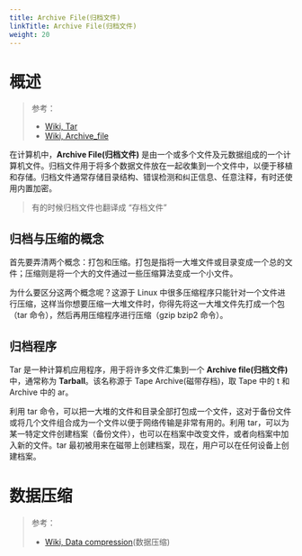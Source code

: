 ```yaml
---
title: Archive File(归档文件)
linkTitle: Archive File(归档文件)
weight: 20
---
```


# 概述

> 参考：
>
> - [Wiki, Tar](<https://en.wikipedia.org/wiki/Tar_(computing)>)
> - [Wiki, Archive_file](https://en.wikipedia.org/wiki/Archive_file)

在计算机中，**Archive File(归档文件)** 是由一个或多个文件及元数据组成的一个计算机文件。归档文件用于将多个数据文件放在一起收集到一个文件中，以便于移植和存储。归档文件通常存储目录结构、错误检测和纠正信息、任意注释，有时还使用内置加密。

> 有的时候归档文件也翻译成 “存档文件”

## 归档与压缩的概念

首先要弄清两个概念：打包和压缩。打包是指将一大堆文件或目录变成一个总的文件；压缩则是将一个大的文件通过一些压缩算法变成一个小文件。

为什么要区分这两个概念呢？这源于 Linux 中很多压缩程序只能针对一个文件进行压缩，这样当你想要压缩一大堆文件时，你得先将这一大堆文件先打成一个包（tar 命令），然后再用压缩程序进行压缩（gzip bzip2 命令）。

## 归档程序

Tar 是一种计算机应用程序，用于将许多文件汇集到一个 **Archive file(归档文件)** 中，通常称为 **Tarball**。该名称源于 Tape Archive(磁带存档)，取 Tape 中的 t 和 Archive 中的 ar。

利用 tar 命令，可以把一大堆的文件和目录全部打包成一个文件，这对于备份文件或将几个文件组合成为一个文件以便于网络传输是非常有用的。利用 tar，可以为某一特定文件创建档案（备份文件），也可以在档案中改变文件，或者向档案中加入新的文件。tar 最初被用来在磁带上创建档案，现在，用户可以在任何设备上创建档案。

# 数据压缩

> 参考：
>
> - [Wiki, Data compression](https://en.wikipedia.org/wiki/Data_compression)(数据压缩)
